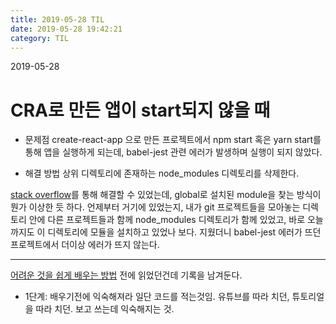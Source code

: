 ```yaml
---
title: 2019-05-28 TIL
date: 2019-05-28 19:42:21
category: TIL
---
```

2019-05-28

# CRA로 만든 앱이 start되지 않을 때

- 문제점
create-react-app 으로 만든 프로젝트에서 npm start 혹은 yarn start를 통해 앱을 실행하게 되는데, babel-jest 관련 에러가 발생하며 실행이 되지 않았다.

- 해결 방법
상위 디렉토리에 존재하는 node_modules 디렉토리를 삭제한다.

[stack overflow](https://stackoverflow.com/questions/53089122/issue-with-babel-jest-dependency-when-running-npm-start-in-a-react-app/53093421)를 통해 해결할 수 있었는데,
global로 설치된 module을 찾는 방식이 뭔가 이상한 듯 하다.
언제부터 거기에 있었는지, 내가 git 프로젝트들을 모아놓는 디렉토리 안에 다른 프로젝트들과 함께 node_modules 디렉토리가 함께 있었고, 바로 오늘까지도 이 디렉토리에 모듈을 설치하고 있었나 보다.
지웠더니 babel-jest 에러가 뜨던 프로젝트에서 더이상 에러가 뜨지 않는다.


---
[어려운 것을 쉽게 배우는 방법](http://www.moreagile.net/2016/02/learning-new-stuff.html)
전에 읽었던건데 기록을 남겨둔다.

- 1단계: 배우기전에 익숙해져라
일단 코드를 적는것임. 유튜브를 따라 치던, 튜토리얼을 따라 치던. 보고 쓰는데 익숙해지는 것.


<!--stackedit_data:
eyJoaXN0b3J5IjpbLTE4MzA2MDcwOTgsLTQzMDczNzE5N119
-->